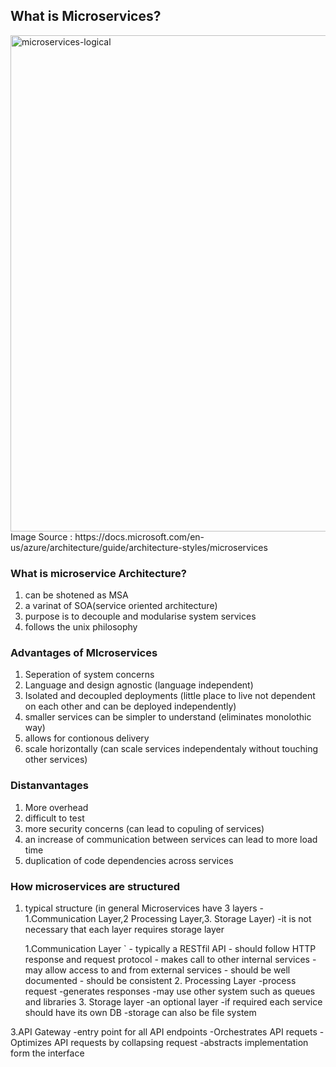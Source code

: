 ## What is Microservices?

<img width="794" alt="microservices-logical" src="https://user-images.githubusercontent.com/11850213/94359370-71564000-00c4-11eb-8f32-85bcbf600e2c.png">
	Image Source : https://docs.microsoft.com/en-us/azure/architecture/guide/architecture-styles/microservices


### What is microservice Architecture?

1. can be shotened as MSA
2. a varinat of SOA(service oriented architecture)
3. purpose is to decouple and modularise system services
4. follows the unix philosophy

### Advantages of MIcroservices

1. Seperation of system concerns
2. Language and design agnostic (language independent)
3. Isolated and decoupled deployments (little place to live not dependent on each other and can be deployed independently)
4. smaller services can be simpler to understand (eliminates monolothic way)
5. allows for contionous delivery
6. scale horizontally (can scale services independentaly without touching other services)

### Distanvantages

1. More overhead
2. difficult to test
3. more security concerns (can lead to copuling of services)
4. an increase of communication between services can lead to more load time
5. duplication of code dependencies across services

### How microservices are structured
1. typical structure (in general Microservices have 3 layers - 1.Communication Layer,2 Processing Layer,3. Storage Layer)
	-it is not necessary that each layer requires storage layer

	1.Communication Layer
	`	- typically a RESTfil API
		- should follow HTTP response and request protocol
		- makes call to other internal services
		- may allow access to and from external services
		- should be well documented
		- should be consistent
	2. Processing Layer
		-process request
		-generates responses
		-may use other system such as queues and libraries
	3. Storage layer
		-an optional layer
		-if required each service should have its own DB
		-storage can also be file system

3.API Gateway
	-entry point for all API endpoints
	-Orchestrates API requets
	-Optimizes API requests by collapsing request
	-abstracts implementation form the interface


